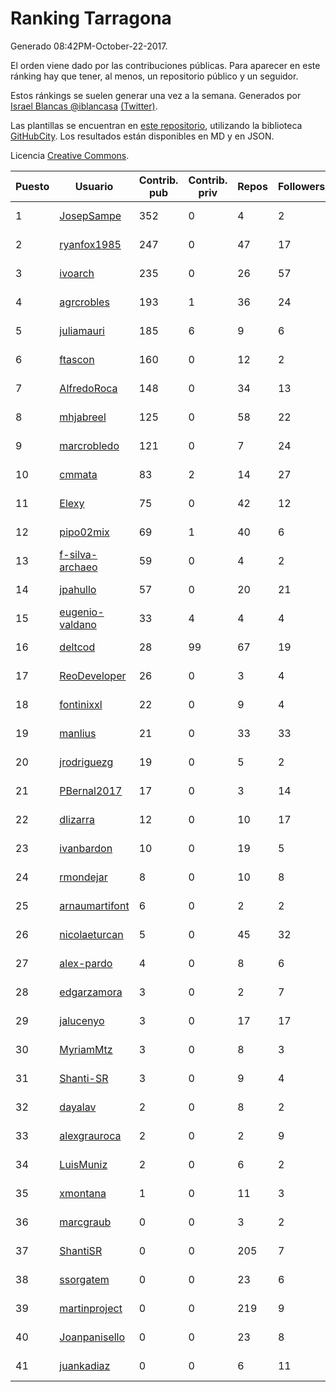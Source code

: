 # Ranking Tarragona

Generado 08:42PM-October-22-2017.

El orden viene dado por las contribuciones públicas. Para aparecer en este ránking hay que tener, al menos, un repositorio público y un seguidor.

Estos ránkings se suelen generar una vez a la semana. Generados por [Israel Blancas @iblancasa](https://github.com/iblancasa/) [(Twitter)](https://twitter.com/iblancasa).

Las plantillas se encuentran en [este repositorio](https://github.com/iblancasa/GH-Spanish-Ranking), utilizando la biblioteca [GitHubCity](https://github.com/iblancasa/GitHubCity). Los resultados están disponibles en MD y en JSON.

Licencia [Creative Commons](https://creativecommons.org/licenses/by/4.0/).

| Puesto   |  Usuario  | Contrib. pub | Contrib. priv |Repos| Followers | Desde |  Avatar  |
|----------|-----------|--------------|---------------|-----|-----------|-------|----------|
|1|[JosepSampe](https://github.com/JosepSampe)|352|0|4|2|2015-01-08|![JosepSampe](https://avatars0.githubusercontent.com/u/10448186)|
|2|[ryanfox1985](https://github.com/ryanfox1985)|247|0|47|17|2011-10-26|![ryanfox1985](https://avatars2.githubusercontent.com/u/1152728)|
|3|[ivoarch](https://github.com/ivoarch)|235|0|26|57|2011-03-18|![ivoarch](https://avatars3.githubusercontent.com/u/677124)|
|4|[agrcrobles](https://github.com/agrcrobles)|193|1|36|24|2013-10-19|![agrcrobles](https://avatars0.githubusercontent.com/u/5727373)|
|5|[juliamauri](https://github.com/juliamauri)|185|6|9|6|2013-11-28|![juliamauri](https://avatars0.githubusercontent.com/u/6062402)|
|6|[ftascon](https://github.com/ftascon)|160|0|12|2|2012-11-24|![ftascon](https://avatars2.githubusercontent.com/u/2879103)|
|7|[AlfredoRoca](https://github.com/AlfredoRoca)|148|0|34|13|2014-08-15|![AlfredoRoca](https://avatars2.githubusercontent.com/u/8455554)|
|8|[mhjabreel](https://github.com/mhjabreel)|125|0|58|22|2014-10-08|![mhjabreel](https://avatars1.githubusercontent.com/u/9088025)|
|9|[marcrobledo](https://github.com/marcrobledo)|121|0|7|24|2015-09-19|![marcrobledo](https://avatars0.githubusercontent.com/u/14358263)|
|10|[cmmata](https://github.com/cmmata)|83|2|14|27|2013-04-22|![cmmata](https://avatars1.githubusercontent.com/u/4223148)|
|11|[Elexy](https://github.com/Elexy)|75|0|42|12|2010-10-14|![Elexy](https://avatars2.githubusercontent.com/u/439063)|
|12|[pipo02mix](https://github.com/pipo02mix)|69|1|40|6|2011-07-03|![pipo02mix](https://avatars2.githubusercontent.com/u/892157)|
|13|[f-silva-archaeo](https://github.com/f-silva-archaeo)|59|0|4|2|2016-05-04|![f-silva-archaeo](https://avatars3.githubusercontent.com/u/19189330)|
|14|[jpahullo](https://github.com/jpahullo)|57|0|20|21|2012-07-26|![jpahullo](https://avatars3.githubusercontent.com/u/2048296)|
|15|[eugenio-valdano](https://github.com/eugenio-valdano)|33|4|4|4|2014-03-12|![eugenio-valdano](https://avatars2.githubusercontent.com/u/6929185)|
|16|[deltcod](https://github.com/deltcod)|28|99|67|19|2015-09-22|![deltcod](https://avatars1.githubusercontent.com/u/14791993)|
|17|[ReoDeveloper](https://github.com/ReoDeveloper)|26|0|3|4|2013-01-20|![ReoDeveloper](https://avatars2.githubusercontent.com/u/3322211)|
|18|[fontinixxl](https://github.com/fontinixxl)|22|0|9|4|2013-07-24|![fontinixxl](https://avatars0.githubusercontent.com/u/5080665)|
|19|[manlius](https://github.com/manlius)|21|0|33|33|2013-11-18|![manlius](https://avatars1.githubusercontent.com/u/5968066)|
|20|[jrodriguezg](https://github.com/jrodriguezg)|19|0|5|2|2013-02-05|![jrodriguezg](https://avatars1.githubusercontent.com/u/3486118)|
|21|[PBernal2017](https://github.com/PBernal2017)|17|0|3|14|2017-02-23|![PBernal2017](https://avatars0.githubusercontent.com/u/25979373)|
|22|[dlizarra](https://github.com/dlizarra)|12|0|10|17|2015-04-12|![dlizarra](https://avatars2.githubusercontent.com/u/11906353)|
|23|[ivanbardon](https://github.com/ivanbardon)|10|0|19|5|2013-10-30|![ivanbardon](https://avatars3.githubusercontent.com/u/5808889)|
|24|[rmondejar](https://github.com/rmondejar)|8|0|10|8|2008-06-20|![rmondejar](https://avatars1.githubusercontent.com/u/14419)|
|25|[arnaumartifont](https://github.com/arnaumartifont)|6|0|2|2|2014-11-07|![arnaumartifont](https://avatars1.githubusercontent.com/u/9613200)|
|26|[nicolaeturcan](https://github.com/nicolaeturcan)|5|0|45|32|2014-04-10|![nicolaeturcan](https://avatars3.githubusercontent.com/u/7248811)|
|27|[alex-pardo](https://github.com/alex-pardo)|4|0|8|6|2012-09-19|![alex-pardo](https://avatars0.githubusercontent.com/u/2378470)|
|28|[edgarzamora](https://github.com/edgarzamora)|3|0|2|7|2013-05-02|![edgarzamora](https://avatars3.githubusercontent.com/u/4320475)|
|29|[jalucenyo](https://github.com/jalucenyo)|3|0|17|17|2012-04-06|![jalucenyo](https://avatars1.githubusercontent.com/u/1618926)|
|30|[MyriamMtz](https://github.com/MyriamMtz)|3|0|8|3|2013-11-25|![MyriamMtz](https://avatars3.githubusercontent.com/u/6032560)|
|31|[Shanti-SR](https://github.com/Shanti-SR)|3|0|9|4|2014-11-12|![Shanti-SR](https://avatars0.githubusercontent.com/u/9694646)|
|32|[dayalav](https://github.com/dayalav)|2|0|8|2|2013-06-10|![dayalav](https://avatars2.githubusercontent.com/u/4660940)|
|33|[alexgrauroca](https://github.com/alexgrauroca)|2|0|2|9|2013-07-31|![alexgrauroca](https://avatars3.githubusercontent.com/u/5131860)|
|34|[LuisMuniz](https://github.com/LuisMuniz)|2|0|6|2|2014-07-18|![LuisMuniz](https://avatars0.githubusercontent.com/u/8201284)|
|35|[xmontana](https://github.com/xmontana)|1|0|11|3|2011-03-04|![xmontana](https://avatars2.githubusercontent.com/u/650776)|
|36|[marcgraub](https://github.com/marcgraub)|0|0|3|2|2012-10-02|![marcgraub](https://avatars3.githubusercontent.com/u/2468006)|
|37|[ShantiSR](https://github.com/ShantiSR)|0|0|205|7|2013-01-16|![ShantiSR](https://avatars3.githubusercontent.com/u/3288528)|
|38|[ssorgatem](https://github.com/ssorgatem)|0|0|23|6|2009-07-23|![ssorgatem](https://avatars2.githubusercontent.com/u/108138)|
|39|[martinproject](https://github.com/martinproject)|0|0|219|9|2008-06-13|![martinproject](https://avatars0.githubusercontent.com/u/13601)|
|40|[Joanpanisello](https://github.com/Joanpanisello)|0|0|23|8|2013-09-20|![Joanpanisello](https://avatars1.githubusercontent.com/u/5502417)|
|41|[juankadiaz](https://github.com/juankadiaz)|0|0|6|11|2013-10-04|![juankadiaz](https://avatars2.githubusercontent.com/u/5609996)|
